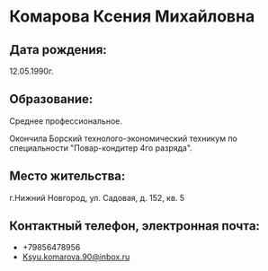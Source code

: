 # Комарова Ксения Михайловна

## Дата рождения: 
12.05.1990г.

## Образование:
Среднее профессиональное.

Окончила Борский технолого-экономический техникум по специальности "Повар-кондитер 4го разряда".

## Место жительства:
г.Нижний Новгород, ул. Садовая, д. 152, кв. 5

## Контактный телефон, электронная почта:
* +79856478956
* Ksyu.komarova.90@inbox.ru



  